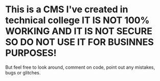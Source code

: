 # This is a CMS I've created in technical college IT IS NOT 100% WORKING AND IT IS NOT SECURE SO DO NOT USE IT FOR BUSINNES PURPOSES!
But feel free to look around, comment on code, point out any mistakes, bugs or glitches.
